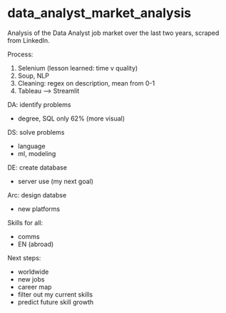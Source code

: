 # data_analyst_market_analysis
Analysis of the Data Analyst job market over the last two years, scraped from LinkedIn.

Process:
1. Selenium (lesson learned: time v quality)
2. Soup, NLP
3. Cleaning: regex on description, mean from 0-1
4. Tableau --> Streamlit

DA: identify problems
- degree, SQL only 62% (more visual)

DS: solve problems
- language
- ml, modeling

DE: create database
- server use (my next goal)

Arc: design databse
- new platforms

Skills for all:
- comms
- EN (abroad)

Next steps:
- worldwide
- new jobs
- career map
- filter out my current skills
- predict future skill growth